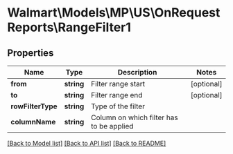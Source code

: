 # Walmart\Models\MP\US\OnRequestReports\RangeFilter1

## Properties

Name | Type | Description | Notes
------------ | ------------- | ------------- | -------------
**from** | **string** | Filter range start | [optional]
**to** | **string** | Filter range end | [optional]
**rowFilterType** | **string** | Type of the filter |
**columnName** | **string** | Column on which filter has to be applied |


[[Back to Model list]](./) [[Back to API list]](../../../../../README.md#supported-apis) [[Back to README]](../../../../../README.md)

